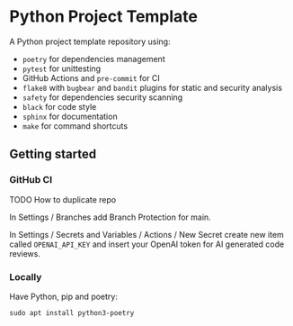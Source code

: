 # Python Project Template

A Python project template repository using:

* `poetry` for dependencies management 
* `pytest` for unittesting
* GitHub Actions and `pre-commit` for CI
* `flake8` with `bugbear` and `bandit` plugins for static and security analysis
* `safety` for dependencies security scanning
* `black` for code style
* `sphinx` for documentation
* `make` for command shortcuts

## Getting started

### GitHub CI

TODO How to duplicate repo

In Settings / Branches add Branch Protection for main.

In Settings / Secrets and Variables / Actions / New Secret create new item called
`OPENAI_API_KEY` and insert your OpenAI token for AI generated code reviews.

### Locally

Have Python, pip and poetry:

```
sudo apt install python3-poetry
```
